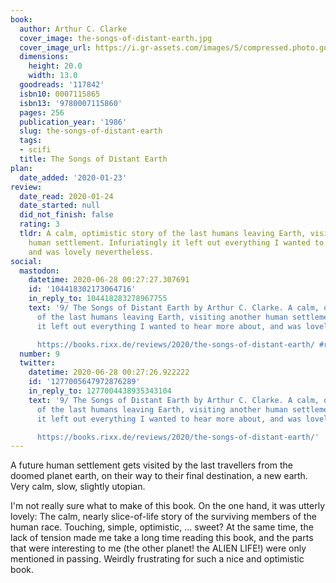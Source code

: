 ```yaml
---
book:
  author: Arthur C. Clarke
  cover_image: the-songs-of-distant-earth.jpg
  cover_image_url: https://i.gr-assets.com/images/S/compressed.photo.goodreads.com/books/1375814883l/117842._SX98_.jpg
  dimensions:
    height: 20.0
    width: 13.0
  goodreads: '117842'
  isbn10: 0007115865
  isbn13: '9780007115860'
  pages: 256
  publication_year: '1986'
  slug: the-songs-of-distant-earth
  tags:
  - scifi
  title: The Songs of Distant Earth
plan:
  date_added: '2020-01-23'
review:
  date_read: 2020-01-24
  date_started: null
  did_not_finish: false
  rating: 3
  tldr: A calm, optimistic story of the last humans leaving Earth, visiting another
    human settlement. Infuriatingly it left out everything I wanted to hear more about,
    and was lovely nevertheless.
social:
  mastodon:
    datetime: 2020-06-28 00:27:27.307691
    id: '104418302173064716'
    in_reply_to: 104418283278967755
    text: '9/ The Songs of Distant Earth by Arthur C. Clarke. A calm, optimistic story
      of the last humans leaving Earth, visiting another human settlement. Infuriatingly
      it left out everything I wanted to hear more about, and was lovely nevertheless.

      https://books.rixx.de/reviews/2020/the-songs-of-distant-earth/ #rixxReads'
  number: 9
  twitter:
    datetime: 2020-06-28 00:27:26.922222
    id: '1277005647972876289'
    in_reply_to: 1277004438935343104
    text: '9/ The Songs of Distant Earth by Arthur C. Clarke. A calm, optimistic story
      of the last humans leaving Earth, visiting another human settlement. Infuriatingly
      it left out everything I wanted to hear more about, and was lovely nevertheless.

      https://books.rixx.de/reviews/2020/the-songs-of-distant-earth/'
---
```


A future human settlement gets visited by the last travellers from the doomed planet earth, on their way to their final
destination, a new earth. Very calm, slow, slightly utopian.

I'm not really sure what to make of this book. On the one hand, it was utterly lovely: The calm, nearly slice-of-life story of the surviving members of the human race. Touching, simple, optimistic, … sweet? At the same time, the lack of tension made me take a long time reading this book, and the parts that were interesting to me (the other planet! the ALIEN LIFE!) were only mentioned in passing. Weirdly frustrating for such a nice and optimistic book.
